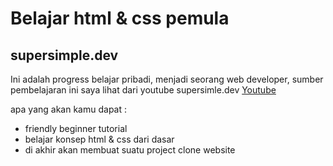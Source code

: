 # Belajar html & css pemula

## supersimple.dev

Ini adalah progress belajar pribadi, menjadi seorang web developer, sumber pembelajaran ini saya lihat dari youtube supersimle.dev
[Youtube](https://www.youtube.com/@SuperSimpleDev)

apa yang akan kamu dapat :

- friendly beginner tutorial
- belajar konsep html & css dari dasar
- di akhir akan membuat suatu project clone website
